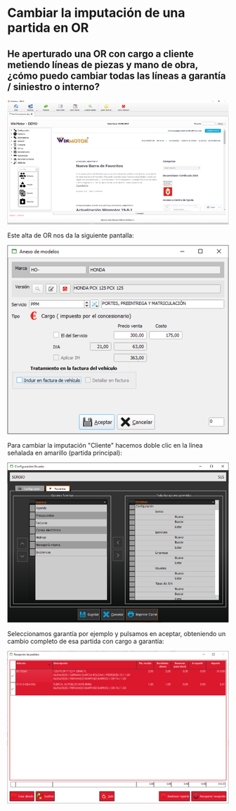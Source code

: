 # Cambiar la imputación de una partida en OR

## He aperturado una OR con cargo a cliente metiendo líneas de piezas y mano de obra, ¿cómo puedo cambiar todas las líneas a garantía / siniestro o interno?

![](../.gitbook/assets/image%20%2811%29.png)

Este alta de OR nos da la siguiente pantalla:

![](../.gitbook/assets/image%20%28258%29.png)

Para cambiar la imputación "Cliente" hacemos doble clic en la línea señalada en amarillo \(partida principal\):

![](../.gitbook/assets/image%20%28426%29.png)

Seleccionamos garantía por ejemplo y pulsamos en aceptar, obteniendo un cambio completo de esa partida con cargo a garantía:

![](../.gitbook/assets/image%20%28388%29.png)



